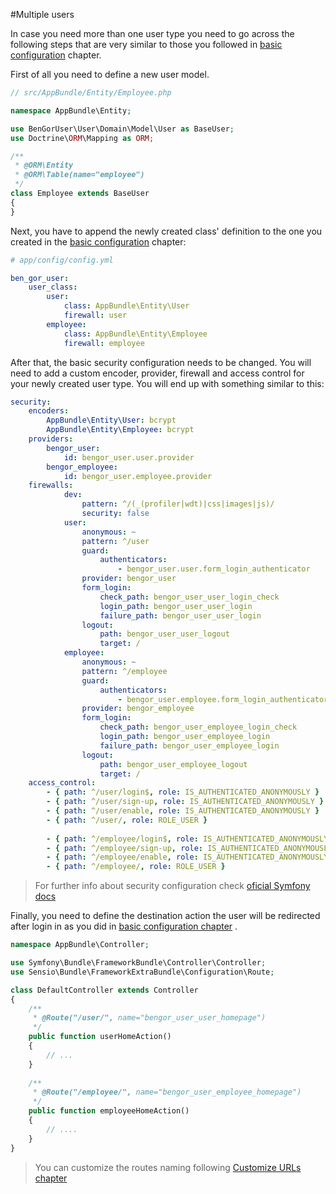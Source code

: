 #Multiple users

In case you need more than one user type you need to go across the following steps that are very similar to those you
followed in [basic configuration](basic_configuration.md) chapter.

First of all you need to define a new user model.

```php
// src/AppBundle/Entity/Employee.php

namespace AppBundle\Entity;

use BenGorUser\User\Domain\Model\User as BaseUser;
use Doctrine\ORM\Mapping as ORM;

/**
 * @ORM\Entity
 * @ORM\Table(name="employee")
 */
class Employee extends BaseUser
{
}
```

Next, you have to append the newly created class' definition to the one you created in the 
[basic configuration](basic_configuration.md) chapter:
```yml
# app/config/config.yml

ben_gor_user:
    user_class:
        user:
            class: AppBundle\Entity\User
            firewall: user
        employee:
            class: AppBundle\Entity\Employee
            firewall: employee
```

After that, the basic security configuration needs to be changed. You will need to add a custom encoder, provider, 
firewall and access control for your newly created user type. You will end up with something similar to this:

```yml
security:
    encoders:
        AppBundle\Entity\User: bcrypt
        AppBundle\Entity\Employee: bcrypt
    providers:
        bengor_user:
            id: bengor_user.user.provider
        bengor_employee:
            id: bengor_user.employee.provider
    firewalls:
            dev:
                pattern: ^/(_(profiler|wdt)|css|images|js)/
                security: false
            user:
                anonymous: ~
                pattern: ^/user
                guard:
                    authenticators:
                        - bengor_user.user.form_login_authenticator
                provider: bengor_user
                form_login:
                    check_path: bengor_user_user_login_check
                    login_path: bengor_user_user_login
                    failure_path: bengor_user_user_login
                logout:
                    path: bengor_user_user_logout
                    target: /
            employee:
                anonymous: ~
                pattern: ^/employee
                guard:
                    authenticators:
                        - bengor_user.employee.form_login_authenticator
                provider: bengor_employee
                form_login:
                    check_path: bengor_user_employee_login_check
                    login_path: bengor_user_employee_login
                    failure_path: bengor_user_employee_login
                logout:
                    path: bengor_user_employee_logout
                    target: /
    access_control:
        - { path: ^/user/login$, role: IS_AUTHENTICATED_ANONYMOUSLY }
        - { path: ^/user/sign-up, role: IS_AUTHENTICATED_ANONYMOUSLY }
        - { path: ^/user/enable, role: IS_AUTHENTICATED_ANONYMOUSLY }
        - { path: ^/user/, role: ROLE_USER }
        
        - { path: ^/employee/login$, role: IS_AUTHENTICATED_ANONYMOUSLY }
        - { path: ^/employee/sign-up, role: IS_AUTHENTICATED_ANONYMOUSLY }
        - { path: ^/employee/enable, role: IS_AUTHENTICATED_ANONYMOUSLY }
        - { path: ^/employee/, role: ROLE_USER }
```

> For further info about security configuration check [oficial Symfony docs](http://symfony.com/doc/current/book/security.html)

Finally, you need to define the destination action the user will be redirected after login in as you did in 
[basic configuration chapter](basic_configuration.md) .

```php
namespace AppBundle\Controller;

use Symfony\Bundle\FrameworkBundle\Controller\Controller;
use Sensio\Bundle\FrameworkExtraBundle\Configuration\Route;

class DefaultController extends Controller
{
    /**
     * @Route("/user/", name="bengor_user_user_homepage")
     */
    public function userHomeAction()
    {
        // ...
    }
    
    /**
     * @Route("/employee/", name="bengor_user_employee_homepage")
     */
    public function employeeHomeAction()
    {
        // ....
    }
}
```

> You can customize the routes naming following [Customize URLs chapter](extending_customize_urls.md)
